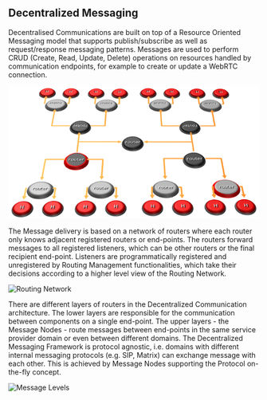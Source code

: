 ## Decentralized Messaging

Decentralised Communications are built on top of a Resource Oriented Messaging model that supports  publish/subscribe as well as request/response messaging patterns.
Messages are used to perform CRUD (Create, Read, Update, Delete) operations on resources handled by communication endpoints, for example to create or update a WebRTC connection.

![Decentralized Messaging](decentralized-msg.png)

The Message delivery is based on a network of routers where each router only knows adjacent registered routers or end-points.
The routers forward messages to all registered listeners, which can be other routers or the final recipient end-point. Listeners are programmatically registered and unregistered by Routing Management functionalities, which take their decisions according to a higher level view of the Routing Network.

![Routing Network](https://github.com/reTHINK-project/specs/blob/master/messaging-framework/routing-management.png)

There are different layers of routers in the Decentralized Communication architecture.
The lower layers are responsible for the communication between components on a single end-point.
The upper layers - the Message Nodes - route messages between end-points in the same service provider domain or even between different domains.
The Decentralized Messaging Framework is protocol agnostic, i.e. domains with different internal messaging protocols (e.g. SIP, Matrix) can exchange message with each other.
This is achieved by Message Nodes supporting the Protocol on-the-fly concept.

![Message Levels](https://github.com/reTHINK-project/specs/blob/master/messaging-framework/mofly.png)
